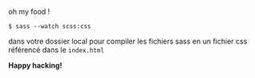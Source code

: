 oh my food !

```
$ sass --watch scss:css
```
 
 dans votre dossier local pour compiler les fichiers sass en un fichier css référencé dans le `index.html`

 **Happy hacking!**
